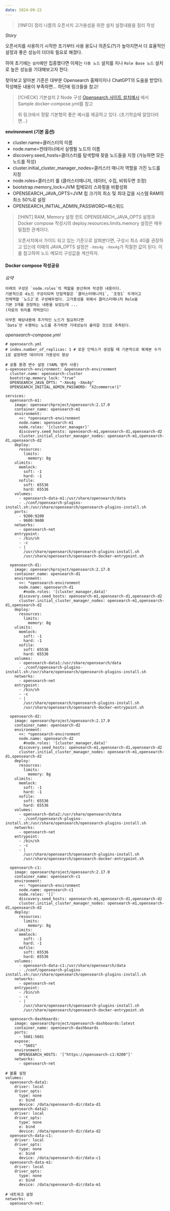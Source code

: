 ```yaml
---
date: 2024-09-22
---
```


> [!INFO] 정리 
> 나름의 오픈서치 고가용성을 위한 설치 설정내용을 정리 작성

*Story*

오픈서치를 사용하기 시작한 초기부터 사용 용도나 의존도(?)가 높아지면서 더 효율적인 설정과 좋은 성능이 더더욱 필요로 해졌다.

하여 초기에는 `설치`에만 집중했다면 이제는 `다중 노드` 설치를 지나 `Role Base 노드` 설치로 높은 성능을 기대해보고자 한다.

찾아보고 알아본 기준은 대부분 Opensearch 홈페이지나 ChatGPT의 도움을 받았다. 작성해둔 내용이 부족하면... 하단에 링크들을 참고!

> [!CHECK] 기본설치 2 Node 구성
> [Opensearch 사이트 설치예시](https://opensearch.org/docs/latest/install-and-configure/install-opensearch/docker/ "Opensearch 사이트 설치예시") 에서 Sample docker-compose.yml를 참고
> 
> 위 링크에서 정말 기본형의 좋은 예시를 제공하고 있다. (초기학습때 알았더라면...)

**environment (기본 옵션)**

- cluster.name=클러스터의 이름
- node.name=컨테이너에서 실행될 노드의 이름
- discovery.seed_hosts=클러스터를 탐색할때 찾을 노드들을 지정 (가능하면 모든 노드를 작성)
- cluster.initial_cluster_manager_nodes=클러스터 매니저 역할을 가진 노드를 지정
- node.roles=클러스터 룰 (클러스터매니저, 데이터, 수집, 비워두면 조정)
- bootstrap.memory_lock=JVM 힙메모리 스와핑을 비활성화
- OPENSEARCH_JAVA_OPTS=JVM 힙 크기의 최소 및 최대 값을 시스템 RAM의 최소 50%로 설정
- OPENSEARCH_INITIAL_ADMIN_PASSWORD=패스워드

> [!HINT] RAM, Memory 설정 힌트
> OPENSEARCH_JAVA_OPTS 설정과 Docker compose 작성시의 deploy.resources.limits.memory 설정은 매우 밀접한 관계이다.
> 
> 오픈서치에서 가이드 되고 있는 기준으로 살펴본다면, 구성시 최소 4G를 권장하고 있는데 이때의 JAVA_OPTS 설정은 `-Xms4g -Xmx4g`가 적절한 값이 된다. 이를 참고하여 노드 메모리 구성값을 계산하자.

#### Docker compose 작성공유

*요약*
```Shell
아래의 구성은 `node.roles`의 역할을 분산하여 작성한 내용이다.
기본적으로 4노드 구성이되며 단일역할은 `클러스터매니저1`, `조정1` 두개이고 
전체역할 `노드2`로 구성해두었다. 고가용성을 위해서 클러스터매니저 Role을 
기본 3개를 권장하는 내용을 보았는데 ... 
(자료의 위치를 까먹었다) 

아무튼 해당내용에 추가적인 노드가 필요하다면 
`Data`만 수행하는 노드를 추가하면 기대성능이 올라갈 것으로 추측된다.
```

*opensearch-compose.yml*
```Shell
# opensearch.yml
# index.number_of_replicas: 1 # 로운 인덱스가 생성될 때 기본적으로 복제본 수가 1로 설정하면 데이터의 가용성이 향상

# 공통 환경 변수 설정 (YAML 앵커 사용)
x-opensearch-environment: &opensearch-environment
  cluster.name: opensearch-cluster
  bootstrap.memory_lock: "true"
  OPENSEARCH_JAVA_OPTS: "-Xms4g -Xmx4g"
  OPENSEARCH_INITIAL_ADMIN_PASSWORD: "X2commerce!1"

services:
  opensearch-m1:
    image: opensearchproject/opensearch:2.17.0
    container_name: opensearch-m1
    environment:
      <<: *opensearch-environment
      node.name: opensearch-m1
      node.roles: '[cluster_manager]'
      discovery.seed_hosts: opensearch-m1,opensearch-d1,opensearch-d2
      cluster.initial_cluster_manager_nodes: opensearch-m1,opensearch-d1,opensearch-d2
    deploy:
      resources:
        limits:
          memory: 8g
    ulimits:
      memlock:
        soft: -1
        hard: -1
      nofile:
        soft: 65536
        hard: 65536
    volumes:
      - opensearch-data-m1:/usr/share/opensearch/data
      - ./conf/opensearch-plugins-install.sh:/usr/share/opensearch/opensearch-plugins-install.sh
    ports:
      - 9200:9200
      - 9600:9600
    networks:
      - opensearch-net
    entrypoint:
      - /bin/sh
      - -c
      - |
        /usr/share/opensearch/opensearch-plugins-install.sh
        /usr/share/opensearch/opensearch-docker-entrypoint.sh

  opensearch-d1:
    image: opensearchproject/opensearch:2.17.0
    container_name: opensearch-d1
    environment:
      <<: *opensearch-environment
      node.name: opensearch-d1
        #node.roles: '[cluster_manager,data]'
      discovery.seed_hosts: opensearch-m1,opensearch-d1,opensearch-d2
      cluster.initial_cluster_manager_nodes: opensearch-m1,opensearch-d1,opensearch-d2
    deploy:
      resources:
        limits:
          memory: 8g
    ulimits:
      memlock:
        soft: -1
        hard: -1
      nofile:
        soft: 65536
        hard: 65536
    volumes:
      - opensearch-data1:/usr/share/opensearch/data
      - ./conf/opensearch-plugins-install.sh:/usr/share/opensearch/opensearch-plugins-install.sh
    networks:
      - opensearch-net
    entrypoint:
      - /bin/sh
      - -c
      - |
        /usr/share/opensearch/opensearch-plugins-install.sh
        /usr/share/opensearch/opensearch-docker-entrypoint.sh

  opensearch-d2:
    image: opensearchproject/opensearch:2.17.0
    container_name: opensearch-d2
    environment:
      <<: *opensearch-environment
      node.name: opensearch-d2
        #node.roles: '[cluster_manager,data]'
      discovery.seed_hosts: opensearch-m1,opensearch-d1,opensearch-d2
      cluster.initial_cluster_manager_nodes: opensearch-m1,opensearch-d1,opensearch-d2
    deploy:
      resources:
        limits:
          memory: 8g
    ulimits:
      memlock:
        soft: -1
        hard: -1
      nofile:
        soft: 65536
        hard: 65536
    volumes:
      - opensearch-data2:/usr/share/opensearch/data
      - ./conf/opensearch-plugins-install.sh:/usr/share/opensearch/opensearch-plugins-install.sh
    networks:
      - opensearch-net
    entrypoint:
      - /bin/sh
      - -c
      - |
        /usr/share/opensearch/opensearch-plugins-install.sh
        /usr/share/opensearch/opensearch-docker-entrypoint.sh

  opensearch-c1:
    image: opensearchproject/opensearch:2.17.0
    container_name: opensearch-c1
    environment:
      <<: *opensearch-environment
      node.name: opensearch-c1
      node.roles: '[]'
      discovery.seed_hosts: opensearch-m1,opensearch-d1,opensearch-d2
      cluster.initial_cluster_manager_nodes: opensearch-m1,opensearch-d1,opensearch-d2
    deploy:
      resources:
        limits:
          memory: 8g
    ulimits:
      memlock:
        soft: -1
        hard: -1
      nofile:
        soft: 65536
        hard: 65536
    volumes:
      - opensearch-data-c1:/usr/share/opensearch/data
      - ./conf/opensearch-plugins-install.sh:/usr/share/opensearch/opensearch-plugins-install.sh
    networks:
      - opensearch-net
    entrypoint:
      - /bin/sh
      - -c
      - |
        /usr/share/opensearch/opensearch-plugins-install.sh
        /usr/share/opensearch/opensearch-docker-entrypoint.sh

  opensearch-dashboards:
    image: opensearchproject/opensearch-dashboards:latest
    container_name: opensearch-dashboards
    ports:
      - 5601:5601
    expose:
      - "5601"
    environment:
      OPENSEARCH_HOSTS: '["https://opensearch-c1:9200"]'
    networks:
      - opensearch-net

# 볼륨 설정
volumes:
  opensearch-data1:
    driver: local
    driver_opts:
      type: none
      o: bind
      device: /data/opensearch-dir/data-d1
  opensearch-data2:
    driver: local
    driver_opts:
      type: none
      o: bind
      device: /data/opensearch-dir/data-d2
  opensearch-data-c1:
    driver: local
    driver_opts:
      type: none
      o: bind
      device: /data/opensearch-dir/data-c1
  opensearch-data-m1:
    driver: local
    driver_opts:
      type: none
      o: bind
      device: /data/opensearch-dir/data-m1

# 네트워크 설정
networks:
  opensearch-net:
```





